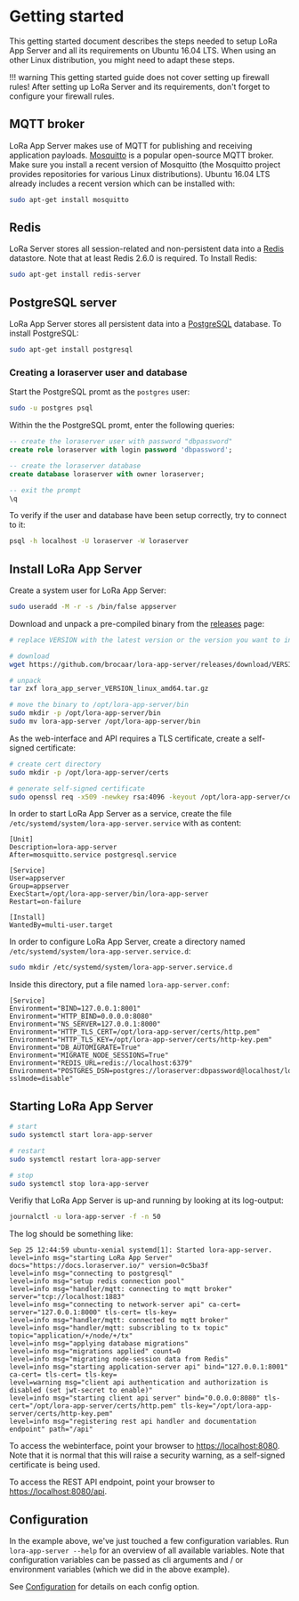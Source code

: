 # Getting started

This getting started document describes the steps needed to setup LoRa App
Server and all its requirements on Ubuntu 16.04 LTS. When using an other Linux
distribution, you might need to adapt these steps.

!!! warning
    This getting started guide does not cover setting up firewall rules! After
    setting up LoRa Server and its requirements, don't forget to configure
    your firewall rules.

## MQTT broker

LoRa App Server makes use of MQTT for publishing and receiving application
payloads. [Mosquitto](http://mosquitto.org/) is a
popular open-source MQTT broker. Make sure you install a recent version of
Mosquitto (the Mosquitto project provides repositories for various Linux
distributions). Ubuntu 16.04 LTS already includes a recent version which can be
installed with:

```bash
sudo apt-get install mosquitto
```

## Redis

LoRa Server stores all session-related and non-persistent data into a
[Redis](http://redis.io/) datastore. Note that at least Redis 2.6.0 is required.
To Install Redis:

```bash
sudo apt-get install redis-server
```

## PostgreSQL server

LoRa App Server stores all persistent data into a
[PostgreSQL](http://www.postgresql.org/) database. To install PostgreSQL:

```bash
sudo apt-get install postgresql
```

### Creating a loraserver user and database

Start the PostgreSQL promt as the `postgres` user:

```bash
sudo -u postgres psql
```

Within the the PostgreSQL promt, enter the following queries:

```sql
-- create the loraserver user with password "dbpassword"
create role loraserver with login password 'dbpassword';

-- create the loraserver database
create database loraserver with owner loraserver;

-- exit the prompt
\q
```

To verify if the user and database have been setup correctly, try to connect
to it:

```bash
psql -h localhost -U loraserver -W loraserver
```

## Install LoRa App Server

Create a system user for LoRa App Server:

```bash
sudo useradd -M -r -s /bin/false appserver
```

Download and unpack a pre-compiled binary from the
[releases](https://github.com/brocaar/lora-app-server/releases) page:

```bash
# replace VERSION with the latest version or the version you want to install

# download
wget https://github.com/brocaar/lora-app-server/releases/download/VERSION/lora_app_server_VERSION_linux_amd64.tar.gz

# unpack
tar zxf lora_app_server_VERSION_linux_amd64.tar.gz

# move the binary to /opt/lora-app-server/bin
sudo mkdir -p /opt/lora-app-server/bin
sudo mv lora-app-server /opt/lora-app-server/bin
```

As the web-interface and API requires a TLS certificate, create a self-signed
certificate:

```bash
# create cert directory
sudo mkdir -p /opt/lora-app-server/certs

# generate self-signed certificate
sudo openssl req -x509 -newkey rsa:4096 -keyout /opt/lora-app-server/certs/http-key.pem -out /opt/lora-app-server/certs/http.pem -days 365 -nodes
```

In order to start LoRa App Server as a service, create the file
`/etc/systemd/system/lora-app-server.service` with as content:

```
[Unit]
Description=lora-app-server
After=mosquitto.service postgresql.service

[Service]
User=appserver
Group=appserver
ExecStart=/opt/lora-app-server/bin/lora-app-server
Restart=on-failure

[Install]
WantedBy=multi-user.target
```

In order to configure LoRa App Server, create a directory named
`/etc/systemd/system/lora-app-server.service.d`:

```bash
sudo mkdir /etc/systemd/system/lora-app-server.service.d
```

Inside this directory, put a file named `lora-app-server.conf`:

```
[Service]
Environment="BIND=127.0.0.1:8001"
Environment="HTTP_BIND=0.0.0.0:8080"
Environment="NS_SERVER=127.0.0.1:8000"
Environment="HTTP_TLS_CERT=/opt/lora-app-server/certs/http.pem"
Environment="HTTP_TLS_KEY=/opt/lora-app-server/certs/http-key.pem"
Environment="DB_AUTOMIGRATE=True"
Environment="MIGRATE_NODE_SESSIONS=True"
Environment="REDIS_URL=redis://localhost:6379"
Environment="POSTGRES_DSN=postgres://loraserver:dbpassword@localhost/loraserver?sslmode=disable"
```

## Starting LoRa App Server

```bash
# start
sudo systemctl start lora-app-server

# restart
sudo systemctl restart lora-app-server

# stop
sudo systemctl stop lora-app-server
```

Verifiy that LoRa App Server is up-and running by looking at its log-output:

```bash
journalctl -u lora-app-server -f -n 50
```

The log should be something like:

```
Sep 25 12:44:59 ubuntu-xenial systemd[1]: Started lora-app-server.
level=info msg="starting LoRa App Server" docs="https://docs.loraserver.io/" version=0c5ba3f
level=info msg="connecting to postgresql"
level=info msg="setup redis connection pool"
level=info msg="handler/mqtt: connecting to mqtt broker" server="tcp://localhost:1883"
level=info msg="connecting to network-server api" ca-cert= server="127.0.0.1:8000" tls-cert= tls-key=
level=info msg="handler/mqtt: connected to mqtt broker"
level=info msg="handler/mqtt: subscribling to tx topic" topic="application/+/node/+/tx"
level=info msg="applying database migrations"
level=info msg="migrations applied" count=0
level=info msg="migrating node-session data from Redis"
level=info msg="starting application-server api" bind="127.0.0.1:8001" ca-cert= tls-cert= tls-key=
level=warning msg="client api authentication and authorization is disabled (set jwt-secret to enable)"
level=info msg="starting client api server" bind="0.0.0.0:8080" tls-cert="/opt/lora-app-server/certs/http.pem" tls-key="/opt/lora-app-server/certs/http-key.pem"
level=info msg="registering rest api handler and documentation endpoint" path="/api"
```

To access the webinterface, point your browser to
[https://localhost:8080](https://localhost:8080). Note that it is normal that
this will raise a security warning, as a self-signed certificate is being used.

To access the REST API endpoint, point your browser to
[https://localhost:8080/api](https://localhost:8080/api).

## Configuration

In the example above, we've just touched a few configuration variables.
Run `lora-app-server --help` for an overview of all available variables. Note
that configuration variables can be passed as cli arguments and / or environment
variables (which we did in the above example).

See [Configuration](configuration.md) for details on each config option.
